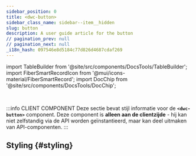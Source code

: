 ```yaml
---
sidebar_position: 0
title: <dwc-button>
sidebar_class_name: sidebar--item__hidden
slug: button
description: A user guide article for the button
// pagination_prev: null
// pagination_next: null
_i18n_hash: 097546e8d5184c77d826d4687cdaf269
---
```

import TableBuilder from '@site/src/components/DocsTools/TableBuilder';
import FiberSmartRecordIcon from '@mui/icons-material/FiberSmartRecord';
import DocChip from '@site/src/components/DocsTools/DocChip';

<DocChip chip='shadow' />

<br />

:::info CLIENT COMPONENT
Deze sectie bevat stijl informatie voor de **`<dwc-button>`** component. Deze component is **alleen aan de clientzijde** - hij kan niet zelfstandig via de API worden geïnstantieerd, maar kan deel uitmaken van API-componenten.
:::

## Styling {#styling}

<TableBuilder name="dwc-button" clientComponent />

